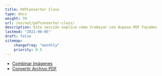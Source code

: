 ```yaml
---
title: PdfConverter Class
type: docs
weight: 70
url: /es/net/pdfconverter-class/
description: Esta sección explica cómo trabajar con Aspose.PDF Facades utilizando la clase PdfConverter.
lastmod: "2021-06-05"
draft: false
sitemap:
    changefreq: "monthly"
    priority: 0.5
---
```


- [Combinar Imágenes](/pdf/es/net/merge-images/)
- [Convertir Archivo PDF](/pdf/es/net/convert-pdf-file/)